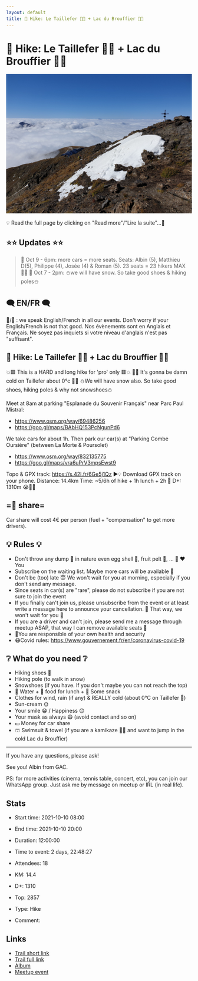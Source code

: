 ```yaml
---
layout: default
title: 🥾 Hike: Le Taillefer 🗻🤯 + Lac du Brouffier 🥵🥶
---
```


# 🥾 Hike: Le Taillefer 🗻🤯 + Lac du Brouffier 🥵🥶

![2021-10-10](/Stats/img/orig/2021-10-10.jpg)

💡 Read the full page by clicking on "Read more"/"Lire la suite"...💜

## ⭐⭐ Updates ⭐⭐
> 📅 Oct 9 - 6pm: more cars = more seats. Seats: Albin (5), Matthieu D(5), Philippe (4), Josée (4) & Roman (5). 23 seats = 23 hikers MAX 🚶‍♂️
> 📅 Oct 7 - 2pm: ⛄we will have snow. So take good shoes & hiking poles⛄

## 🗨️ EN/FR 🗨️
🦅/🐓 : we speak English/French in all our events. Don't worry if your English/French is not that good. Nos évènements sont en Anglais et Français. Ne soyez pas inquiets si votre niveau d'anglais n'est pas "suffisant".

## 🥾 Hike: Le Taillefer 🗻🤯 + Lac du Brouffier 🥵🥶
💥🟥 This is a HARD and long hike for 'pro' only 🟥💥
🥶🧊 It's gonna be damn cold on Taillefer about 0°c 🧊🥶
⛄We will have snow also. So take good shoes, hiking poles & why not snowshoes⛄

Meet at 8am at parking "Esplanade du Souvenir Français" near Parc Paul Mistral:
- https://www.osm.org/way/69486256
- https://goo.gl/maps/BAbHQ153PcNgunPd6

We take cars for about 1h. Then park our car(s) at "Parking Combe Oursière" (between La Morte & Poursolet)
- https://www.osm.org/way/832135775
- https://goo.gl/maps/vra6uPrV3mpsEwst9

Topo & GPX track: https://s.42l.fr/6Ge5j1Qz
▶💡 Download GPX track on your phone.
Distance: 14.4km
Time: ~5/6h of hike + 1h lunch + 2h 🚗
D+: 1310m 😭🥵🤯

## =🚗 share=
Car share will cost 4€ per person (fuel + "compensation" to get more drivers).

## 💡 Rules 💡
- Don't throw any dump 🚮 in nature even egg shell 🥚, fruit pelt 🍌, ... 🌳 ❤️ You
- Subscribe on the waiting list. Maybe more cars will be available 🚗
- Don't be (too) late 😇 We won't wait for you at morning, especially if you don't send any message.
- Since seats in car(s) are "rare", please do not subscribe if you are not sure to join the event
- If you finally can't join us, please unsubscribe from the event or at least write a message here to announce your cancellation. 💜 That way, we won't wait for you 💜
- If you are a driver and can't join, please send me a message through meetup ASAP, that way I can remove available seats 🚗
- 💟You are responsible of your own health and security
- 😷Covid rules: https://www.gouvernement.fr/en/coronavirus-covid-19

## ❔ What do you need ❔
- Hiking shoes 🥾
- Hiking pole (to walk in snow)
- Snowshoes (if you have. If you don't maybe you can not reach the top)
- 🧃 Water + 🥕 food for lunch + 🍫 Some snack
- Clothes for wind, rain (if any) & REALLY cold (about 0°C on Taillefer 🥶)
- Sun-cream 🌞
- Your smile 😁 / Happiness 😊
- Your mask as always 😷 (avoid contact and so on)
- 💵 Money for car share
- 🩳 Swimsuit & towel (if you are a kamikaze 🐱‍👤 and want to jump in the cold Lac du Brouffier)

-----------------------
If you have any questions, please ask!

See you! Albin from GAC.

PS: for more activities (cinema, tennis table, concert, etc), you can join our WhatsApp group. Just ask me by message on meetup or IRL (in real life).

## Stats

- Start time: 2021-10-10 08:00
- End time: 2021-10-10 20:00
- Duration: 12:00:00
- Time to event: 2 days, 22:48:27
- Attendees: 18

- KM: 14.4
- D+: 1310
- Top: 2857
- Type: Hike
- Comment: 

## Links

- [Trail short link](https://s.42l.fr/6Ge5j1Qz)
- [Trail full link]()
- [Album](https://binnette.github.io/GacImg2021/2021-10-10-🥾-Hike-Le-Taillefer-🗻-and-Lac-du-Brouffier-🥵🤯.html)
- [Meetup event](https://www.meetup.com/grenoble-adventure-club-english-french/events/281266733/)
